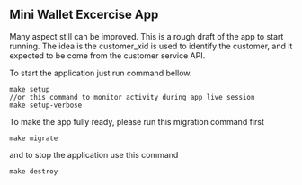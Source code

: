 ## Mini Wallet Excercise App
Many aspect still can be improved. This is a rough draft of the app to start running.
The idea is the customer_xid is used to identify the customer,
and it expected to be come from the customer service API.



To start the application just run command bellow.
```
make setup
//or this command to monitor activity during app live session
make setup-verbose
```

To make the app fully ready, please run this migration command first
```
make migrate
```

and to stop the application use this command
```
make destroy
```